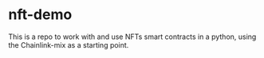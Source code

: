 # nft-demo
This is a repo to work with and use NFTs smart contracts in a python, using the Chainlink-mix as a starting point.
